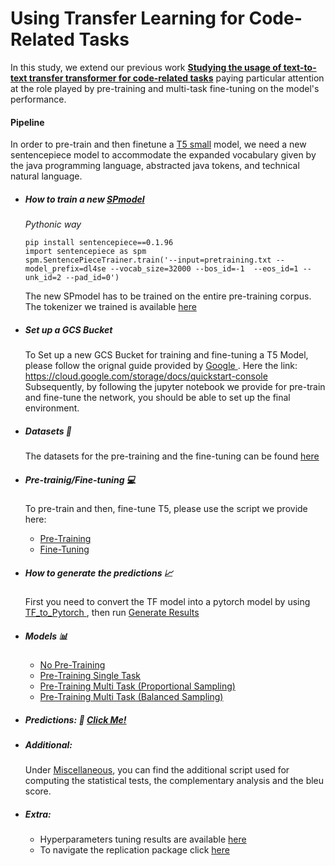 # Using Transfer Learning for Code-Related Tasks

In this study, we extend our previous work <a href='https://ieeexplore.ieee.org/abstract/document/9401982/'>**Studying the usage of text-to-text transfer transformer for code-related tasks**</a> paying particular attention at the role played by pre-training and multi-task fine-tuning on the model's performance.


#### Pipeline

In order to pre-train and then finetune a [T5 small](https://github.com/google-research/text-to-text-transfer-transformer) model, we need a new sentencepiece model to accommodate the expanded vocabulary given by the java programming language, abstracted java tokens, and technical natural language.



*  ##### How to train a new <a href='https://github.com/google/sentencepiece/blob/master/python/README.md'>SPmodel</a>

    *Pythonic way*

    ```
    pip install sentencepiece==0.1.96
    import sentencepiece as spm
    spm.SentencePieceTrainer.train('--input=pretraining.txt --model_prefix=dl4se --vocab_size=32000 --bos_id=-1  --eos_id=1 --unk_id=2 --pad_id=0') 
    ```
    The new SPmodel has to be trained on the entire pre-training corpus.
    The tokenizer we trained is available <a href="https://drive.google.com/drive/folders/1-ihXMwst4GL6yuFYV3DZl_E1yWmoEdE8?usp=sharing">here</a>

* ##### Set up a GCS Bucket
    To Set up a new GCS Bucket for training and fine-tuning a T5 Model, please follow the orignal guide provided by <a href='https://www.google.com'> Google </a>. 
    Here the link: https://cloud.google.com/storage/docs/quickstart-console
    Subsequently, by following the jupyter notebook we provide for pre-train and fine-tune the network, you should be able to set up the final environment.

* ##### Datasets :paperclip:

    The datasets for the pre-training and the fine-tuning can be found
    <a href="https://drive.google.com/drive/folders/1AN9tc6rSmSNX2AqgAkTNyqW4ozCuhN9u?usp=sharing">here</a>


* ##### Pre-trainig/Fine-tuning :computer:
    To pre-train and then, fine-tune T5, please use the script we provide here:
    - <a href ='https://github.com/antonio-mastropaolo/TransferLearning4Code/blob/main/Code/Pre-Training/Pre-Training.ipynb'>Pre-Training</a> 
    -  <a href ='https://github.com/antonio-mastropaolo/TransferLearning4Code/blob/main/Code/Fine-Tuning/Fine-Tuning.ipynb'>Fine-Tuning</a> 

* ##### How to generate the predictions :chart_with_upwards_trend:
    First you need to convert the TF model into a pytorch model by using <a href='https://github.com/antonio-mastropaolo/T5-learning-ICSE_2021/blob/main/Code/Miscellaneous/tf_2_pytorch_T5.py'> TF_to_Pytorch </a>, then run <a href='https://github.com/antonio-mastropaolo/TransferLearning4Code/blob/main/Code/Run-on-test/Generate-Result.ipynb'> Generate Results </a>


* ##### Models :bar_chart:
    * <a href="https://drive.google.com/drive/folders/1CRE809bsalIJRcdzd770pq5kSUiIr0jj?usp=sharing">No Pre-Training</a>
    * <a href="https://drive.google.com/drive/folders/1R23fXWC8YPz3SgLDp-BxcLXAQ1exh4Vh?usp=sharing">Pre-Training Single Task</a>
    * <a href="https://drive.google.com/drive/folders/15j7vlWKL3F40ac2acU2AxjFbAXnNKLjF?usp=sharing">Pre-Training Multi Task (Proportional Sampling)</a>
    * <a href="https://drive.google.com/drive/folders/1Jnh-3z2vm3r4t8RcofenvFXjT95V4ORJ?usp=sharing">Pre-Training Multi Task (Balanced Sampling)</a>
  
* ##### Predictions:  :open_file_folder:  <a href="https://drive.google.com/drive/folders/1jXiYiqjc78QLz8si1KBTp6DfRmwmNzhz?usp=sharing"> Click Me! </a> 

* ##### Additional: 
    Under <a href='https://drive.google.com/drive/folders/1K9RNuQBgyoCSenZz0ioNiD5YP9E1pf2S?usp=sharing'>Miscellaneous</a>, you can find the additional script used for computing the statistical tests, the complementary analysis and the bleu score.


* ##### Extra:
    * Hyperparameters tuning results are available <a href="https://docs.google.com/spreadsheets/d/1rPpaRXOe3NOMXFMaedRgq8juON-S6g6jF6AiNA_0vxw/edit?usp=sharing"> here </a>
    * To navigate the replication package click <a href="https://drive.google.com/drive/folders/1-9q0a0oyvMGlaaz1UJNlu9r6dG6BH2YK?usp=sharing">here</a> 

    

